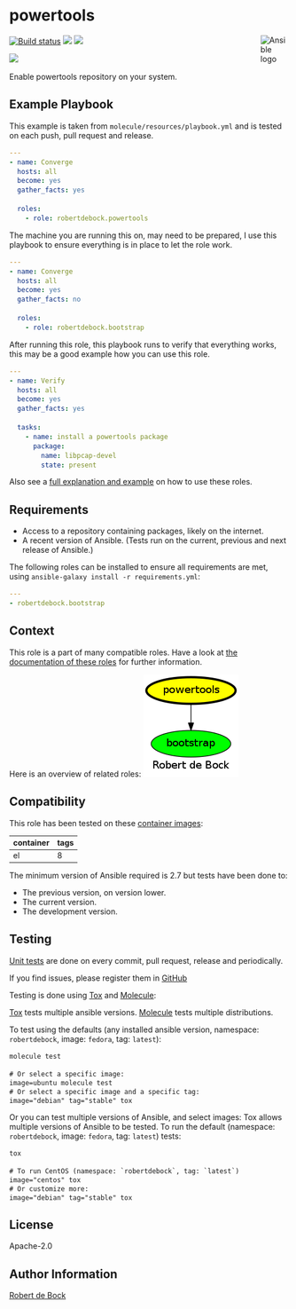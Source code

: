 powertools
=========

<img src="https://docs.ansible.com/ansible-tower/3.2.4/html_ja/installandreference/_static/images/logo_invert.png" width="10%" height="10%" alt="Ansible logo" align="right"/>
<a href="https://travis-ci.org/robertdebock/ansible-role-powertools"> <img src="https://travis-ci.org/robertdebock/ansible-role-powertools.svg?branch=master" alt="Build status"/></a> <img src="https://img.shields.io/ansible/role/d/"/> <img src="https://img.shields.io/ansible/quality/"/>

<a href="https://github.com/robertdebock/ansible-role-powertools/actions"><img src="https://github.com/robertdebock/ansible-role-powertools/workflows/GitHub%20Action/badge.svg"/></a>

Enable powertools repository on your system.

Example Playbook
----------------

This example is taken from `molecule/resources/playbook.yml` and is tested on each push, pull request and release.
```yaml
---
- name: Converge
  hosts: all
  become: yes
  gather_facts: yes

  roles:
    - role: robertdebock.powertools
```

The machine you are running this on, may need to be prepared, I use this playbook to ensure everything is in place to let the role work.
```yaml
---
- name: Converge
  hosts: all
  become: yes
  gather_facts: no

  roles:
    - role: robertdebock.bootstrap
```

After running this role, this playbook runs to verify that everything works, this may be a good example how you can use this role.
```yaml
---
- name: Verify
  hosts: all
  become: yes
  gather_facts: yes

  tasks:
    - name: install a powertools package
      package:
        name: libpcap-devel
        state: present
```

Also see a [full explanation and example](https://robertdebock.nl/how-to-use-these-roles.html) on how to use these roles.


Requirements
------------

- Access to a repository containing packages, likely on the internet.
- A recent version of Ansible. (Tests run on the current, previous and next release of Ansible.)

The following roles can be installed to ensure all requirements are met, using `ansible-galaxy install -r requirements.yml`:

```yaml
---
- robertdebock.bootstrap

```

Context
-------

This role is a part of many compatible roles. Have a look at [the documentation of these roles](https://robertdebock.nl/) for further information.

Here is an overview of related roles:
![dependencies](https://raw.githubusercontent.com/robertdebock/drawings/artifacts/powertools.png "Dependency")


Compatibility
-------------

This role has been tested on these [container images](https://hub.docker.com/):

|container|tags|
|---------|----|
|el|8|

The minimum version of Ansible required is 2.7 but tests have been done to:

- The previous version, on version lower.
- The current version.
- The development version.



Testing
-------

[Unit tests](https://travis-ci.org/robertdebock/ansible-role-powertools) are done on every commit, pull request, release and periodically.

If you find issues, please register them in [GitHub](https://github.com/robertdebock/ansible-role-powertools/issues)

Testing is done using [Tox](https://tox.readthedocs.io/en/latest/) and [Molecule](https://github.com/ansible/molecule):

[Tox](https://tox.readthedocs.io/en/latest/) tests multiple ansible versions.
[Molecule](https://github.com/ansible/molecule) tests multiple distributions.

To test using the defaults (any installed ansible version, namespace: `robertdebock`, image: `fedora`, tag: `latest`):

```
molecule test

# Or select a specific image:
image=ubuntu molecule test
# Or select a specific image and a specific tag:
image="debian" tag="stable" tox
```

Or you can test multiple versions of Ansible, and select images:
Tox allows multiple versions of Ansible to be tested. To run the default (namespace: `robertdebock`, image: `fedora`, tag: `latest`) tests:

```
tox

# To run CentOS (namespace: `robertdebock`, tag: `latest`)
image="centos" tox
# Or customize more:
image="debian" tag="stable" tox
```

License
-------

Apache-2.0


Author Information
------------------

[Robert de Bock](https://robertdebock.nl/)
